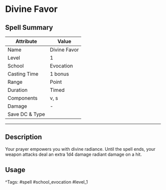 # Divine Favor

## Spell Summary

| Attribute        | Value                  |
|------------------|------------------------|
| Name             | Divine Favor                 |
| Level            | 1                |
| School           | Evocation          |
| Casting Time     | 1 bonus              |
| Range            | Point            |
| Duration         | Timed             |
| Components       | v, s             |
| Damage           | -               |
| Save DC & Type   |              |

---

## Description

Your prayer empowers you with divine radiance. Until the spell ends, your weapon attacks deal an extra 1d4 damage radiant damage on a hit.

## Usage


^Tags: #spell #school_evocation #level_1